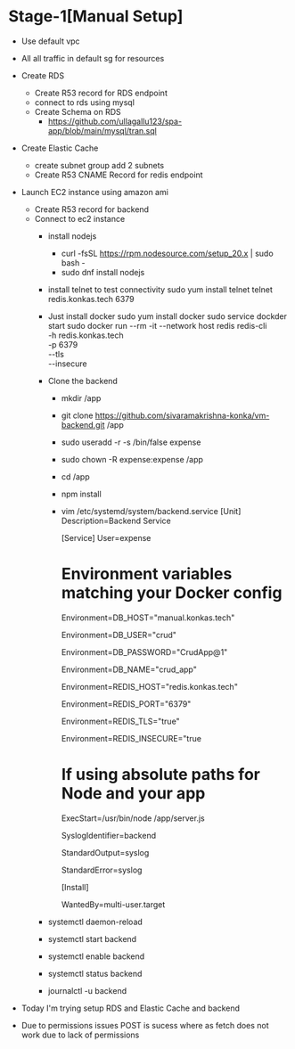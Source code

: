 # Stage-1[Manual Setup]
- Use default vpc
- All all traffic in default sg for resources
- Create RDS
  - Create R53 record for RDS endpoint
  - connect to rds using mysql
  - Create Schema on RDS
    - https://github.com/ullagallu123/spa-app/blob/main/mysql/tran.sql
- Create Elastic Cache
  - create subnet group
    add 2 subnets
  - Create R53 CNAME Record for redis endpoint  
- Launch EC2 instance using amazon ami
  - Create R53 record for backend
  - Connect to ec2 instance
    - install nodejs
      - curl -fsSL https://rpm.nodesource.com/setup_20.x | sudo bash -
      - sudo dnf install nodejs
    - install telnet to test connectivity
      sudo yum install telnet
      telnet redis.konkas.tech 6379
    - Just install docker
      sudo yum install docker
      sudo service dockder start
      sudo docker run --rm -it --network host redis redis-cli \
        -h redis.konkas.tech \
        -p 6379 \
        --tls \
        --insecure
    - Clone the backend
      - mkdir /app
      - git clone https://github.com/sivaramakrishna-konka/vm-backend.git /app
      - sudo useradd -r -s /bin/false expense
      - sudo chown -R expense:expense /app
      - cd /app
      - npm install
      - vim /etc/systemd/system/backend.service
        [Unit]
        Description=Backend Service

        [Service]
        User=expense

        # Environment variables matching your Docker config
        Environment=DB_HOST="manual.konkas.tech"
        
        Environment=DB_USER="crud"

        Environment=DB_PASSWORD="CrudApp@1"

        Environment=DB_NAME="crud_app"

        Environment=REDIS_HOST="redis.konkas.tech"

        Environment=REDIS_PORT="6379"

        Environment=REDIS_TLS="true"

        Environment=REDIS_INSECURE="true

        # If using absolute paths for Node and your app

        ExecStart=/usr/bin/node /app/server.js


        SyslogIdentifier=backend

        StandardOutput=syslog

        StandardError=syslog

        [Install]

        WantedBy=multi-user.target
     
     - systemctl daemon-reload
     
     - systemctl start backend
     
     - systemctl enable backend
     
     - systemctl status backend
     
     - journalctl -u backend

- Today I'm trying setup RDS and Elastic Cache and backend
- Due to permissions issues POST is sucess where as fetch does not work due to lack of permissions
